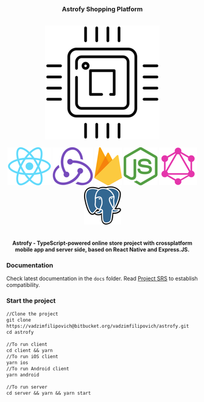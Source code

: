 <div align="center"><h3>Astrofy Shopping Platform</h3></div>
<br/>
<div align="center" >
    <img src="./docs/images/chip_resized.png"/>
</div>
<br/>
<div align="center">
    <img src="./docs/images/react_resized.png"/> 
    <img src="./docs/images/redux_resized.png"/>
    <img src="./docs/images/firebase.png"/>
    <img src="./docs/images/nodejs.png"/>
    <img src="./docs/images/graphql.png"/>
    <img src="./docs/images/postgres.png"/>
</div>
<br/>
<div align="center">
<h4>Astrofy - TypeScript-powered online store project with crossplatform mobile app and server side, based on React Native and Express.JS.</h4>
</div>

### Documentation
Check latest documentation in the <code>docs</code> folder.
Read [Project SRS](./docs/SRS.md) to establish compatibility.

### Start the project
    //Clone the project
    git clone https://vadzimfilipovich@bitbucket.org/vadzimfilipovich/astrofy.git
    cd astrofy

    //To run client
    cd client && yarn
    //To run iOS client
    yarn ios
    //To run Android client
    yarn android

    //To run server
    cd server && yarn && yarn start
